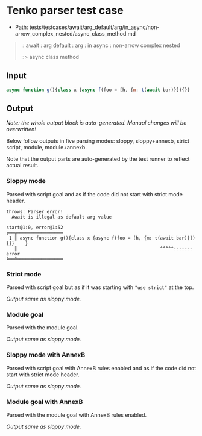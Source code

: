 # Tenko parser test case

- Path: tests/testcases/await/arg_default/arg/in_async/non-arrow_complex_nested/async_class_method.md

> :: await : arg default : arg : in async : non-arrow complex nested
>
> ::> async class method

## Input

`````js
async function g(){class x {async f(foo = [h, {m: t(await bar)}]){}}    }
`````

## Output

_Note: the whole output block is auto-generated. Manual changes will be overwritten!_

Below follow outputs in five parsing modes: sloppy, sloppy+annexb, strict script, module, module+annexb.

Note that the output parts are auto-generated by the test runner to reflect actual result.

### Sloppy mode

Parsed with script goal and as if the code did not start with strict mode header.

`````
throws: Parser error!
  Await is illegal as default arg value

start@1:0, error@1:52
╔══╦═════════════════
 1 ║ async function g(){class x {async f(foo = [h, {m: t(await bar)}]){}}    }
   ║                                                     ^^^^^------- error
╚══╩═════════════════

`````

### Strict mode

Parsed with script goal but as if it was starting with `"use strict"` at the top.

_Output same as sloppy mode._

### Module goal

Parsed with the module goal.

_Output same as sloppy mode._

### Sloppy mode with AnnexB

Parsed with script goal with AnnexB rules enabled and as if the code did not start with strict mode header.

_Output same as sloppy mode._

### Module goal with AnnexB

Parsed with the module goal with AnnexB rules enabled.

_Output same as sloppy mode._
